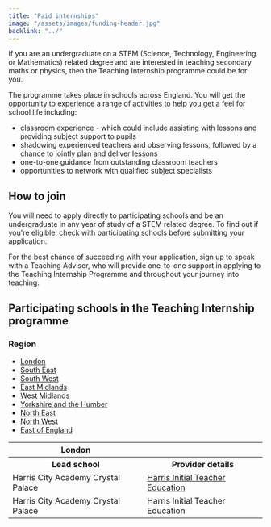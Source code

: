 ```yaml
---
title: "Paid internships"
image: "/assets/images/funding-header.jpg"
backlink: "../"
---
```


<div class="content__right">
</div>

<div class="content__left">
  
  <p class="content-alert">If you are an undergraduate on a STEM (Science, Technology, Engineering or Mathematics) related degree and are interested in teaching secondary maths or physics, then the Teaching Internship programme could be for you.</p>
  
  
  <p>The programme takes place in schools across England. You will get the opportunity to experience a range of activities to help you get a feel for school life including:</p> 
<ul>
<li>classroom experience - which could include assisting with lessons and providing subject support to pupils</li>
<li>shadowing experienced teachers and observing lessons, followed by a chance to jointly plan and deliver lessons</li>
<li>one-to-one guidance from outstanding classroom teachers</li>
<li>opportunities to network with qualified subject specialists</li>
</ul>

<h2>How to join</h2> 
<p>You will need to apply directly to participating schools and be an undergraduate in any year of study of a STEM related degree. To find out if you're eligible, check with participating schools before submitting your application.</p>

<p>For the best chance of succeeding with your application, sign up to speak with a Teaching Adviser, who will provide one-to-one support in applying to the Teaching Internship Programme and throughout your journey into teaching.</p>

<h2>Participating schools in the Teaching Internship programme</h2>

<h3>Region</h3>
<ul>
<li><a href="#london">London</a></li>
<li><a href="#south-east">South East</a></li>
<li><a href="#south-west">South West</a></li>
<li><a href="#east-midlands">East Midlands</a></li>
<li><a href="#west-midlands">West Midlands</a></li>
<li><a href="#yorkshire-and-humber">Yorkshire and the Humber</a></li>
<li><a href="#north-east">North East</a></li>
<li><a href="#north-west">North West</a></li>
<li><a href="east-of-england">East of England</a></li>
</ul>

<table id="london">
<tr><th>London</th><th></th></tr>
<tr>
<th>Lead school</th>
<th>Provider details</th>
</tr>

<tr>
<td>Harris City Academy Crystal Palace</td>
<td><a href="">Harris Initial Teacher Education</a></td>
</tr>

<tr>
<td>Harris City Academy Crystal Palace</td>
<td>Harris Initial Teacher Education</td>
</tr>


</table>
  
  
  
  



 
  



 
  
</div>












